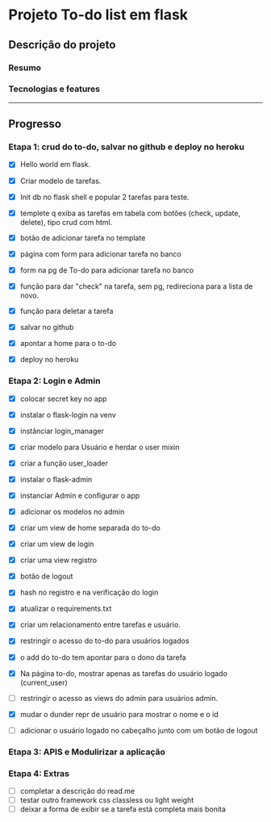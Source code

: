 # Projeto To-do list em flask

## Descrição do projeto


### Resumo


### Tecnologias e features


---
## Progresso

### Etapa 1: crud do to-do, salvar no github e deploy no heroku

- [X] Hello world em flask.
- [X] Criar modelo de tarefas.
- [X] Init db no flask shell e popular 2 tarefas para teste. 
- [X] templete q exiba as tarefas em tabela com botões (check, update, delete), tipo crud com html.
- [X] botão de adicionar tarefa no template
- [X] página com form para adicionar tarefa no banco
- [X] form na pg de To-do para adicionar tarefa no banco
- [X] função para dar "check" na tarefa, sem pg, redireciona para a lista de novo.
- [X] função para deletar a tarefa
- [X] salvar no github
- [X] apontar a home para o to-do 
- [X] deploy no heroku


### Etapa 2: Login e Admin

- [X] colocar secret key no app
- [X] instalar o flask-login na venv
- [X] instânciar login_manager
- [X] criar modelo para Usuário e herdar o user mixin
- [X] criar a função user_loader

- [X] instalar o flask-admin
- [X] instanciar Admin e configurar o app
- [X] adicionar os modelos no admin

- [X] criar um view de home separada do to-do
- [X] criar um view de login
- [X] criar uma view registro
- [X] botão de logout
- [X] hash no registro e na verificação do login

- [X] atualizar o requirements.txt
- [X] criar um relacionamento entre tarefas e usuário.
- [X] restringir o acesso do to-do para usuários logados
- [X] o add do to-do tem apontar para o dono da tarefa
- [X] Na página to-do, mostrar apenas as tarefas do usuário logado (current_user)
- [ ] restringir o acesso as views do admin para usuários admin.
- [X] mudar o dunder repr de usuário para mostrar o nome e o id
- [ ] adicionar o usuário logado no cabeçalho junto com um botão de logout

### Etapa 3: APIS e Modulirizar a aplicação

### Etapa 4: Extras

- [ ] completar a descrição do read.me
- [ ] testar outro framework css classless ou light weight
- [ ] deixar a forma de exibir se a tarefa está completa mais bonita